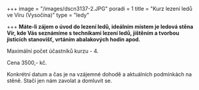 +++
image = "/images/dscn3137-2.JPG"
poradi = 1
title = "Kurz lezení ledů ve Víru (Vysočina)"
type = "ledy"

+++
**Máte-li zájem o úvod do lezení ledů, ideálním místem je ledová stěna Vír, kde Vás seznámíme s technikami lezení ledů, jištěním a tvorbou jisticích stanovišť, vrtáním abalakových hodin apod.** 

Maximální počet účastníků kurzu - 4.

Cena 3500,- kč.

Konkrétní datum a čas je na vzájemné dohodě a aktuálních podmínkách na stěně. Stačí jen nám zavolat a domluvit se.